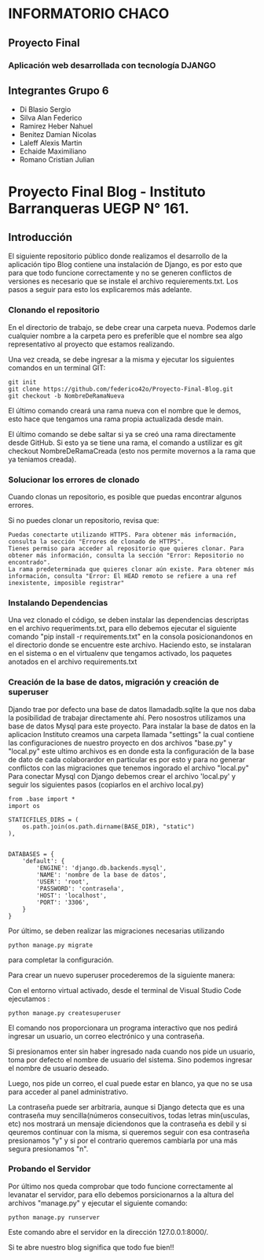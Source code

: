 # INFORMATORIO CHACO
## Proyecto Final 
### Aplicación web desarrollada con tecnología DJANGO


## Integrantes Grupo 6

* Di Blasio Sergio
* Silva Alan Federico
* Ramirez Heber Nahuel
* Benitez Damian Nicolas
* Laleff Alexis Martin
* Echaide Maximiliano
* Romano Cristian Julian


# Proyecto Final Blog - Instituto Barranqueras UEGP N° 161.
## Introducción

El siguiente repositorio público donde realizamos el desarrollo de la aplicación tipo Blog contiene una instalación de Django, es por esto que para que todo funcione correctamente y no se generen conflictos de versiones es necesario que se instale el archivo requierements.txt. Los pasos a seguir para esto los explicaremos más adelante.


### Clonando el repositorio

En el directorio de trabajo, se debe crear una carpeta nueva. Podemos darle cualquier nombre a la carpeta pero es preferible que el nombre sea algo representativo al proyecto que estamos realizando.

Una vez creada, se debe ingresar a la misma y ejecutar los siguientes comandos en un terminal GIT:
```
git init
git clone https://github.com/federico42o/Proyecto-Final-Blog.git
git checkout -b NombreDeRamaNueva
```

El último comando creará una rama nueva con el nombre que le demos, esto hace que tengamos una rama propia actualizada desde main.

El último comando se debe saltar si ya se creó una rama directamente desde GitHub. Si esto ya se tiene una rama, el comando a ustilizar es git checkout NombreDeRamaCreada (esto nos permite movernos a la rama que ya teniamos creada).

### Solucionar los errores de clonado

Cuando clonas un repositorio, es posible que puedas encontrar algunos errores.

Si no puedes clonar un repositorio, revisa que:
```
Puedas conectarte utilizando HTTPS. Para obtener más información, consulta la sección "Errores de clonado de HTTPS".
Tienes permiso para acceder al repositorio que quieres clonar. Para obtener más información, consulta la sección "Error: Repositorio no encontrado".
La rama predeterminada que quieres clonar aún existe. Para obtener más información, consulta "Error: El HEAD remoto se refiere a una ref inexistente, imposible registrar"
```

### Instalando Dependencias

Una vez clonado el código, se deben instalar las dependencias descriptas en el archivo requeriments.txt, para ello debemos ejecutar el siguiente comando "pip install -r requirements.txt" en la consola posicionandonos en el directorio donde se encuentre este archivo.
Haciendo esto, se instalaran en el sistema o en el virtualenv que tengamos activado, los paquetes anotados en el archivo requirements.txt



### Creación de la base de datos, migración y creación de superuser

Djando trae por defecto una base de datos llamadadb.sqlite la que nos daba la posibilidad de trabajar directamente ahí.
Pero nosostros utilizamos una base de datos Mysql para este proyecto.
Para instalar la base de datos en la aplicacion Instituto creamos una carpeta llamada "settings" la cual contiene las configuraciones de nuestro proyecto en dos archivos "base.py" y "local.py" este ultimo archivos es en donde esta la configuración de la base de dato de cada colaborardor en particular es por esto y para no generar conflictos con las migraciones que tenemos ingorado el archivo "local.py"
Para conectar Mysql con Django debemos crear el archivo 'local.py' y seguir los siguientes pasos (copiarlos en el archivo local.py)
```
from .base import *
import os

STATICFILES_DIRS = (
    os.path.join(os.path.dirname(BASE_DIR), "static")
),


DATABASES = {
    'default': {
        'ENGINE': 'django.db.backends.mysql',
        'NAME': 'nombre de la base de datos',
        'USER': 'root',
        'PASSWORD': 'contraseña',
        'HOST': 'localhost',
        'PORT': '3306',
    }
}
```
Por último, se deben realizar las migraciones necesarias utilizando
```
python manage.py migrate 
```
para completar la configuración.

Para crear un nuevo superuser procederemos de la siguiente manera:

Con el entorno virtual activado, desde el terminal de Visual Studio Code ejecutamos :

```python manage.py createsuperuser```

El comando nos proporcionara un programa interactivo que nos pedirá ingresar un usuario, un correo electrónico y una contraseña.

Si presionamos enter sin haber ingresado nada cuando nos pide un usuario, toma por defecto el nombre de usuario del sistema. Sino podemos ingresar el nombre de usuario deseado.

Luego, nos pide un correo, el cual puede estar en blanco, ya que no se usa para acceder al panel administrativo.

La contraseña puede ser arbitraria, aunque si Django detecta que es una contraseña muy sencilla(números consecuitivos, todas letras min{usculas, etc) nos mostrará un mensaje diciendonos que la contraseña es debil y si qeuremos continuar con la misma, si queremos seguir con esa contraseña presionamos "y" y si por el contrario queremos cambiarla por una más segura presionamos "n". 

### Probando el Servidor

Por último nos queda comprobar que todo funcione correctamente al levanatar el servidor, para ello debemos porsicionarnos a la altura del archivos "manage.py" y ejecutar el siguiente comando:

```python manage.py runserver```

Este comando abre el servidor en la dirección 127.0.0.1:8000/.


Si te abre nuestro blog significa que todo fue bien!!
